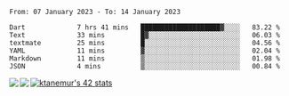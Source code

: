 <!--START_SECTION:waka-->

```text
From: 07 January 2023 - To: 14 January 2023

Dart             7 hrs 41 mins   ████████████████████▓░░░░   83.22 %
Text             33 mins         █▓░░░░░░░░░░░░░░░░░░░░░░░   06.03 %
textmate         25 mins         █░░░░░░░░░░░░░░░░░░░░░░░░   04.56 %
YAML             11 mins         ▓░░░░░░░░░░░░░░░░░░░░░░░░   02.04 %
Markdown         11 mins         ▒░░░░░░░░░░░░░░░░░░░░░░░░   01.98 %
JSON             4 mins          ▒░░░░░░░░░░░░░░░░░░░░░░░░   00.84 %
```

<!--END_SECTION:waka-->
<a href="https://github.com/anuraghazra/github-readme-stats">
  <img align="left" src="https://github-readme-stats.vercel.app/api?username=Tanesan&count_private=true&show_icons=true" />
<img align="left" src="https://github-readme-stats.vercel.app/api/top-langs/?username=Tanesan" />
</a>

[![ktanemur's 42 stats](https://badge42.vercel.app/api/v2/cl1wslf6s002109l771rng2w8/stats?cursusId=21&coalitionId=62)](https://github.com/JaeSeoKim/badge42)
